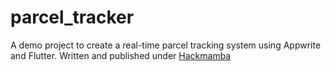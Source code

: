 # parcel_tracker

A demo project to create a real-time parcel tracking system using Appwrite and Flutter. Written and published under [Hackmamba](https://dev.to/hackmamba)
